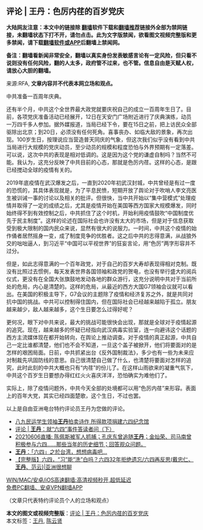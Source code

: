  <h2>评论 | 王丹：色厉内荏的百岁党庆</h2> <p class="notice"><b>大陆网友注意：本文中的链接除 <a href="https://github.com/bannedbook/fanqiang" >翻墙</a>软件下载和<a href="https://github.com/killgcd/justmysocks/blob/master/README.md">翻墙推荐</a>链接外全部为禁网链接，未翻墙状态下打不开，请勿点击。此为文字版禁闻，欲看图文视频完整版和更多禁闻，请下载<a href="https://github.com/bannedbook/fanqiang">翻墙软件或APP</a>后翻墙上禁闻网。</p><p>备注：翻墙看新闻非常安全，翻墙以真实身份发表敏感言论有一定风险，但只看不说则没有任何风险，翻的人太多，政府管不过来，也不管。信息自由是天赋人权，请放心大胆的翻墙。</b></p>  <div class="entry"> <p>来源:RFA, <strong>文章内容并不代表本网立场和观点。</strong></p> <p>&#20013;&#20849;&#20934;&#22791;&#19968;&#30334;&#21608;&#24180;&#24198;&#20856;&#12290;             </p>  <p>&#36824;&#26377;&#21322;&#20010;&#26376;&#65292;&#20013;&#20849;&#36825;&#20010;&#20840;&#19990;&#30028;&#26368;&#22823;&#25919;&#20826;&#23601;&#35201;&#24198;&#31069;&#33258;&#24049;&#30340;&#25104;&#31435;&#19968;&#30334;&#21608;&#24180;&#29983;&#26085;&#20102;&#12290;&#30446;&#21069;&#65292;&#21508;&#39033;&#20826;&#24198;&#20934;&#22791;&#27963;&#21160;&#24050;&#32463;&#23637;&#24320;&#65292;12&#26085;&#22312;&#22825;&#23433;&#38376;&#24191;&#22330;&#38468;&#36817;&#36827;&#34892;&#20102;&#24198;&#20856;&#28436;&#32451;&#65292;&#21160;&#21592;&#19968;&#19975;&#22235;&#21315;&#22810;&#20154;&#21442;&#21152;&#12290;&#25454;&#22806;&#23186;&#25253;&#36947;&#65292;&#24403;&#23616;&#24050;&#32463;&#19979;&#20196;&#65292;&#35201;&#22312;15&#26085;&#20043;&#21069;&#65292;&#25226;&#19978;&#35775;&#27665;&#20247;&#20840;&#37096;&#39537;&#38500;&#20986;&#21271;&#20140;&#65307;&#21040;20&#26085;&#65292;&#24517;&#39035;&#27809;&#26377;&#20219;&#20309;&#27515;&#35282;&#12290;&#21916;&#20107;&#20007;&#21150;&#12289;&#22914;&#20020;&#22823;&#25932;&#30340;&#26223;&#35937;&#65292;&#20877;&#27425;&#20986;&#29616;&#12290;100&#23681;&#29983;&#26085;&#65292;&#25353;&#29702;&#35828;&#24212;&#24403;&#33829;&#36896;&#26222;&#22825;&#21516;&#24198;&#30340;&#27668;&#35937;&#65292;&#20294;&#36825;&#27425;&#25105;&#20204;&#20284;&#20046;&#27809;&#26377;&#30475;&#21040;&#20013;&#20849;&#24403;&#23616;&#36827;&#34892;&#22823;&#35268;&#27169;&#30340;&#20826;&#24198;&#21160;&#21592;&#65292;&#33267;&#23569;&#21160;&#21592;&#30340;&#35268;&#27169;&#21644;&#31243;&#24230;&#24656;&#24597;&#19982;&#22806;&#30028;&#39044;&#26399;&#26377;&#19968;&#23450;&#33853;&#24046;&#12290;&#21487;&#20197;&#35828;&#65292;&#36825;&#27425;&#20013;&#20849;&#30340;&#34920;&#29616;&#26159;&#30456;&#23545;&#20302;&#35843;&#30340;&#12290;&#36825;&#26159;&#22240;&#20026;&#36825;&#20010;&#20826;&#30340;&#35878;&#34394;&#33258;&#21046;&#21527;&#65311;&#24403;&#28982;&#19981;&#21487;&#33021;&#12290;&#25105;&#35748;&#20026;&#65292;&#36825;&#20805;&#20998;&#21453;&#26144;&#20102;&#20013;&#20849;&#30446;&#21069;&#30340;&#24515;&#24577;&#65292;&#37027;&#23601;&#26159;&#33394;&#21385;&#20869;&#33615;&#12290;&#36825;&#26679;&#30340;&#24515;&#24577;&#65292;&#26159;&#36319;&#24050;&#32463;&#25605;&#21160;&#20840;&#29699;&#30340;&#30123;&#24773;&#26377;&#20851;&#30340;&#12290;</p> <p>2019&#24180;&#24213;&#30123;&#24773;&#22312;&#27494;&#27721;&#29190;&#21457;&#20043;&#21518;&#65292;&#19968;&#30452;&#21040;2020&#24180;&#21021;&#27494;&#27721;&#23553;&#22478;&#65292;&#20013;&#20849;&#26366;&#32463;&#26159;&#26377;&#36807;&#19968;&#24230;&#30340;&#24656;&#24908;&#30340;&#65292;&#20854;&#20855;&#20307;&#34920;&#29616;&#23601;&#26159;&#65292;&#20026;&#20102;&#24179;&#24687;&#27665;&#24868;&#65292;&#30701;&#26399;&#24320;&#25918;&#20102;&#33286;&#35770;&#23545;&#20110;&#21561;&#21736;&#20154;&#26446;&#25991;&#20142;&#21307;&#29983;&#34987;&#35757;&#35819;&#19968;&#20107;&#30340;&#35752;&#35770;&#20197;&#21450;&#30456;&#20851;&#30340;&#25209;&#35780;&#12290;&#20294;&#24456;&#24555;&#65292;&#24403;&#20013;&#20849;&#24320;&#22987;&#20197;&#8220;&#38598;&#20013;&#33829;&#27169;&#24335;&#8221;&#22788;&#29702;&#30123;&#24773;&#24182;&#21462;&#24471;&#20102;&#19968;&#23450;&#30340;&#25104;&#32489;&#20043;&#21518;&#65292;&#23588;&#20854;&#26159;&#30123;&#24773;&#24320;&#22987;&#22312;&#32654;&#22269;&#31561;&#35199;&#26041;&#22269;&#23478;&#22823;&#35268;&#27169;&#29190;&#21457;&#65292;&#21516;&#26102;&#22987;&#32456;&#24471;&#19981;&#21040;&#26377;&#25928;&#25511;&#21046;&#20043;&#21518;&#65292;&#20013;&#20849;&#25235;&#20303;&#20102;&#36825;&#20010;&#26102;&#26426;&#65292;&#24320;&#22987;&#21033;&#29992;&#30123;&#24773;&#40723;&#21561;&#8220;&#20013;&#22269;&#21046;&#24230;&#20248;&#20808;&#20110;&#27665;&#20027;&#21046;&#24230;&#8221;&#12290;&#36825;&#26679;&#30340;&#35770;&#36848;&#22312;&#22269;&#38469;&#31038;&#20250;&#20063;&#35768;&#27809;&#26377;&#22826;&#22823;&#30340;&#24066;&#22330;&#65292;&#20294;&#26159;&#23545;&#20110;&#20449;&#24687;&#33719;&#21462;&#21463;&#21040;&#26497;&#22823;&#38480;&#21046;&#30340;&#22269;&#20869;&#27665;&#20247;&#26469;&#35828;&#65292;&#26174;&#28982;&#26377;&#24456;&#22823;&#30340;&#35828;&#26381;&#21147;&#12290;&#19968;&#26102;&#38388;&#65292;&#20013;&#20849;&#36825;&#20010;&#30123;&#24773;&#30340;&#22987;&#20316;&#20433;&#32773;&#23621;&#28982;&#25671;&#36523;&#19968;&#21464;&#65292;&#25104;&#20102;&#21046;&#24230;&#31454;&#20105;&#30340;&#20248;&#32988;&#32773;&#12290;&#36825;&#20043;&#21518;&#20013;&#20849;&#30340;&#24535;&#24471;&#24847;&#28385;&#65292;&#20174;&#25112;&#29436;&#22806;&#20132;&#30340;&#21636;&#21636;&#36924;&#20154;&#65292;&#21040;&#20064;&#36817;&#24179;&#8220;&#20013;&#22269;&#21487;&#20197;&#24179;&#35270;&#19990;&#30028;&#8221;&#30340;&#29378;&#22916;&#35328;&#35770;&#65292;&#29992;&#8220;&#33394;&#21385;&#8221;&#20004;&#23383;&#24418;&#23481;&#24182;&#19981;&#36807;&#20998;&#12290;</p>  <p>&#20294;&#26159;&#65292;&#22914;&#27492;&#24535;&#24471;&#24847;&#28385;&#30340;&#19968;&#20010;&#30334;&#24180;&#25919;&#20826;&#65292;&#23545;&#20110;&#33258;&#24049;&#30340;&#30334;&#23681;&#22823;&#23551;&#21364;&#34920;&#29616;&#24471;&#30456;&#23545;&#20811;&#21046;&#12290;&#26082;&#27809;&#26377;&#27604;&#29031;&#36807;&#21435;&#24815;&#20363;&#65292;&#27599;&#22825;&#21457;&#34920;&#19990;&#30028;&#21508;&#22269;&#39046;&#34966;&#21644;&#25919;&#20826;&#30340;&#36154;&#30005;&#65292;&#20063;&#27809;&#26377;&#20030;&#34892;&#30427;&#22823;&#30340;&#38405;&#20853;&#20202;&#24335;&#65292;&#26356;&#27809;&#26377;&#22312;&#20840;&#22269;&#22823;&#24352;&#26071;&#40723;&#22320;&#21457;&#21160;&#21508;&#22320;&#30340;&#32676;&#20247;&#28216;&#34892;&#65292;&#36825;&#20805;&#20998;&#35828;&#26126;&#20013;&#20849;&#23545;&#20110;&#24403;&#21069;&#25152;&#22788;&#30340;&#21361;&#23616;&#65292;&#20869;&#24515;&#26159;&#28165;&#26970;&#30340;&#12290;&#36825;&#26679;&#30340;&#21361;&#23616;&#65292;&#20174;&#26368;&#36817;&#30340;&#35199;&#26041;&#22823;&#22269;G7&#39046;&#34966;&#20250;&#35758;&#23601;&#21487;&#20197;&#30475;&#20986;&#12290;&#22312;&#32654;&#22269;&#30340;&#31215;&#26497;&#20027;&#23548;&#19979;&#65292;G7&#20250;&#35758;&#30340;&#20027;&#39064;&#38500;&#20102;&#30123;&#24773;&#21644;&#32463;&#27982;&#22797;&#33487;&#20043;&#22806;&#65292;&#23601;&#26159;&#20849;&#21516;&#23545;&#25239;&#20013;&#22269;&#30340;&#25361;&#25112;&#12290;&#20013;&#20849;&#21487;&#20197;&#25511;&#21046;&#24471;&#20303;&#22269;&#20869;&#65292;&#20294;&#22312;&#22269;&#38469;&#31038;&#20250;&#24050;&#32463;&#36234;&#26469;&#36234;&#38519;&#20110;&#23396;&#31435;&#12290;&#26379;&#21451;&#36234;&#26469;&#36234;&#23569;&#65292;&#25932;&#20154;&#36234;&#26469;&#36234;&#22810;&#65292;&#36825;&#20010;&#29983;&#26085;&#35201;&#24590;&#20040;&#36807;&#24471;&#22909;&#21602;&#65311;</p> <p>&#26356;&#20309;&#20917;&#65292;&#30524;&#19979;&#23545;&#20013;&#20849;&#26469;&#35828;&#65292;&#26368;&#22823;&#30340;&#25361;&#25112;&#21487;&#33021;&#24456;&#24555;&#20250;&#20986;&#29616;&#65292;&#37027;&#23601;&#26159;&#20840;&#29699;&#23545;&#20110;&#30123;&#24773;&#36215;&#28304;&#30340;&#36861;&#31350;&#12290;&#29616;&#22312;&#65292;&#36234;&#26469;&#36234;&#22810;&#30340;&#24576;&#30097;&#24050;&#32463;&#25351;&#21521;&#27494;&#27721;&#30149;&#27602;&#23454;&#39564;&#23460;&#65292;&#36830;&#19968;&#21521;&#36991;&#35763;&#36825;&#20010;&#35805;&#39064;&#30340;&#35199;&#26041;&#20027;&#27969;&#23186;&#20307;&#29616;&#22312;&#37117;&#24320;&#22987;&#36716;&#21521;&#65292;&#22312;&#33286;&#35770;&#19978;&#25512;&#21160;&#35843;&#26597;&#12290;&#23545;&#20110;&#30123;&#24773;&#30340;&#30495;&#27491;&#36215;&#28304;&#65292;&#20013;&#20849;&#33258;&#24049;&#19968;&#23450;&#27604;&#35841;&#37117;&#28165;&#26970;&#65292;&#20182;&#20204;&#20063;&#19981;&#20250;&#19981;&#30693;&#36947;&#65292;&#19968;&#26086;&#36825;&#20010;&#30422;&#23376;&#34987;&#25472;&#24320;&#65292;&#20182;&#20204;&#23558;&#35201;&#38754;&#23545;&#30340;&#26159;&#24590;&#26679;&#30340;&#33392;&#22256;&#23616;&#38754;&#12290;&#26085;&#21069;&#65292;&#20013;&#20849;&#25235;&#32039;&#20986;&#21488;&#12298;&#21453;&#22806;&#22269;&#21046;&#35009;&#27861;&#12299;&#65292;&#22810;&#23569;&#20063;&#26377;&#19968;&#20123;&#20026;&#26410;&#26469;&#24212;&#23545;&#21046;&#35009;&#20808;&#24041;&#22266;&#38450;&#32447;&#30340;&#24847;&#24605;&#12290;&#33258;&#24049;&#24456;&#28165;&#26970;&#33258;&#24049;&#20570;&#20102;&#20160;&#20040;&#65292;&#20063;&#28165;&#26970;&#23558;&#35201;&#38754;&#23545;&#24590;&#26679;&#30340;&#36861;&#31350;&#65292;&#27492;&#26102;&#27492;&#21051;&#30340;&#20013;&#20849;&#22823;&#27010;&#20063;&#21482;&#26377;&#8220;&#20869;&#33615;&#8221;&#30340;&#20221;&#20799;&#20102;&#12290;&#22312;&#36825;&#26679;&#23665;&#38632;&#27442;&#26469;&#30340;&#20957;&#37325;&#27668;&#27675;&#19979;&#65292;&#20013;&#20849;&#36825;&#20010;&#30334;&#23681;&#29983;&#26085;&#35201;&#24819;&#21150;&#24471;&#32418;&#32418;&#28779;&#28779;&#21916;&#24198;&#27915;&#27915;&#65292;&#24656;&#24597;&#30830;&#23454;&#20026;&#38590;&#20182;&#20204;&#20102;&#12290;</p>  <p>&#23454;&#38469;&#19978;&#65292;&#38500;&#20102;&#30123;&#24773;&#38382;&#39064;&#22806;&#65292;&#20013;&#20849;&#20170;&#22825;&#20840;&#37096;&#30340;&#22788;&#22659;&#37117;&#21487;&#20197;&#29992;&#8220;&#33394;&#21385;&#20869;&#33615;&#8221;&#26469;&#24418;&#23481;&#12290;&#34920;&#38754;&#19978;&#30340;&#30334;&#24180;&#22823;&#20826;&#65292;&#20854;&#23454;&#24050;&#32463;&#22235;&#38754;&#26970;&#27468;&#65292;&#36825;&#20010;&#29983;&#26085;&#65292;&#19981;&#36807;&#20063;&#32610;&#12290;</p> <p>&#20197;&#19978;&#26159;&#33258;&#30001;&#20122;&#27954;&#30005;&#21488;&#29305;&#32422;&#35780;&#35770;&#21592;&#29579;&#20025;&#20026;&#24744;&#20570;&#30340;&#35780;&#35770;&#12290;</p>  <ul class='op-related-articles' title='相关阅读'> <li><a href='https://www.bannedbook.org/bnews/headline/20210612/1565067.html' target='_blank'>八九民运学生领袖<b>王丹</b>拍卖诗作 所得款项捐建六四纪念馆</a></li> <li><a href='https://www.bannedbook.org/bnews/comments/20210608/1562561.html' target='_blank'>评论 | <b>王丹</b>：就“六四”事件答读者问（下）</a></li> <li><a href='https://www.bannedbook.org/bnews/bannedvideo/20210606/1561242.html' target='_blank'>20210606直播: 陈佩斯被军人抓捕；孔庆东曾追随<b>王丹</b>；金灿荣、司马南曾积极参与六四......那些当年的历史细节；回答观众问题。</a></li> <li><a href='https://www.bannedbook.org/bnews/baitai/20210605/1560846.html' target='_blank'><b>王丹</b>：「六四」之於台湾，想想病毒吧…</a></li> <li><a href='https://www.bannedbook.org/bnews/bannedvideo/20210605/1560777.html' target='_blank'>【完整版】六四，“习”能“洗”白吗？六四32年拒绝遗忘/六四再反思(戴忠仁、<b>王丹</b>、范云)|亚洲很想聊</a></li> </ul> <p class="texttj"> <a href="https://github.com/bannedbook/fanqiang/wiki/V2ray%E6%9C%BA%E5%9C%BA" target="_blank">WIN/MAC/安卓/iOS高速翻墙:高清视频秒开,超低延迟</a><br/> <a href="https://github.com/bannedbook/fanqiang/wiki/%E7%A6%81%E9%97%BB%E7%BD%91%E5%AE%89%E5%8D%93%E7%BF%BB%E5%A2%99%E6%96%B0%E9%97%BBAPP" target="_blank">免费PC翻墙、安卓VPN翻墙APP</a></p><p>&#65288;&#25991;&#31456;&#21482;&#20195;&#34920;&#29305;&#32422;&#35780;&#35770;&#21592;&#20010;&#20154;&#30340;&#31435;&#22330;&#21644;&#35266;&#28857;&#65289;</p><a name='sharetosocial'></a>       <div><b>本文的图文或视频完整版</b>：<a href='https://www.bannedbook.org/bnews/comments/20210614/1566701.html'>评论 | 王丹：色厉内荏的百岁党庆</a></div>  </div><!--END ENTRY--> <div class="postfooter"> <div>本文标签：<a href="https://www.bannedbook.org/bnews/tag/%e7%8e%8b%e4%b8%b9/" rel="tag">王丹</a>, <a href="https://www.bannedbook.org/bnews/tag/%e9%99%88%e4%ba%91%e8%b4%a4/" rel="tag">陈云贤</a></div>  </div><!--END POSTFOOTER--> 